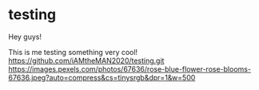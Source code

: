 # testing

Hey guys!

This is me testing something very cool!
https://github.com/iAMtheMAN2020/testing.git
https://images.pexels.com/photos/67636/rose-blue-flower-rose-blooms-67636.jpeg?auto=compress&cs=tinysrgb&dpr=1&w=500
